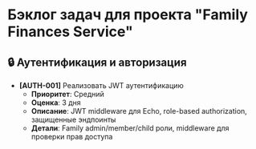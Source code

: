# Бэклог задач для проекта "Family Finances Service"

## 🔒 Аутентификация и авторизация
- **[AUTH-001]** Реализовать JWT аутентификацию
  - **Приоритет**: Средний
  - **Оценка**: 3 дня
  - **Описание**: JWT middleware для Echo, role-based authorization, защищенные эндпоинты
  - **Детали**: Family admin/member/child роли, middleware для проверки прав доступа
